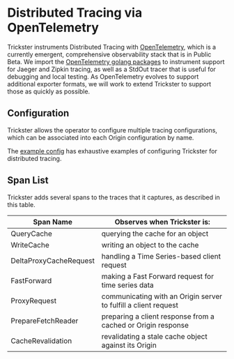 # Distributed Tracing via OpenTelemetry

Trickster instruments Distributed Tracing with [OpenTelemetry](http://opentelemetry.io/), which is a currently emergent, comprehensive observability stack that is in Public Beta. We import the [OpenTelemetry golang packages](https://github.com/open-telemetry/opentelemetry-go) to instrument support for Jaeger and Zipkin tracing, as well as a StdOut tracer that is useful for debugging and local testing. As OpenTelemetry evolves to support additional exporter formats, we will work to extend Trickster to support those as quickly as possible.

## Configuration

Trickster allows the operator to configure multiple tracing configurations, which can be associated into each Origin configuration by name.

The [example config](../cmd/trickster/conf/example.conf) has exhaustive examples of configuring Trickster for distributed tracing.

## Span List

Trickster adds several spans to the traces that it captures, as described in this table.

| Span Name              | Observes when Trickster is: |
| ---------------------- | ------------- |
| QueryCache             | querying the cache for an object |
| WriteCache             | writing an object to the cache |
| DeltaProxyCacheRequest | handling a Time Series-based client request |
| FastForward            | making a Fast Forward request for time series data |
| ProxyRequest           | communicating with an Origin server to fulfill a client request |
| PrepareFetchReader     | preparing a client response from a cached or Origin response |
| CacheRevalidation      | revalidating a stale cache object against its Origin |
